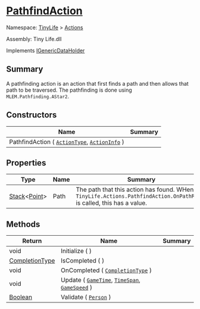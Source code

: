 # [PathfindAction](./PathfindAction.md)

Namespace: [TinyLife]() > [Actions]()

Assembly: Tiny Life.dll

Implements [IGenericDataHolder](./PathfindAction.md)

## Summary
A pathfinding action is an action that first finds a path and then allows that path to be traversed.  The pathfinding is done using `MLEM.Pathfinding.AStar2`.

## Constructors

| Name | Summary | 
| --- | --- | 
| PathfindAction ( [`ActionType`](./ActionType.md), [`ActionInfo`](./ActionInfo.md) ) |  | 


## Properties

| Type | Name | Summary | 
| --- | --- | --- | 
| [Stack](https://docs.microsoft.com/en-us/dotnet/api/System.Collections.Generic.Stack-1)\<[Point](./PathfindAction.md)> | Path | The path that this action has found.  WHen `TinyLife.Actions.PathfindAction.OnPathReady` is called, this has a value. | 


## Methods

| Return | Name | Summary | 
| --- | --- | --- | 
| void | Initialize (  ) |  | 
| [CompletionType](./PathfindAction.md) | IsCompleted (  ) |  | 
| void | OnCompleted ( [`CompletionType`](./PathfindAction.md) ) |  | 
| void | Update ( [`GameTime`](./PathfindAction.md), [`TimeSpan`](https://docs.microsoft.com/en-us/dotnet/api/System.TimeSpan), [`GameSpeed`](./../GameSpeed.md) ) |  | 
| [Boolean](https://docs.microsoft.com/en-us/dotnet/api/System.Boolean) | Validate ( [`Person`](./../Objects/Person.md) ) |  | 


